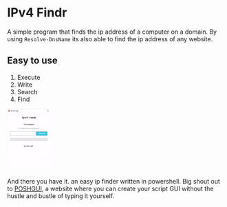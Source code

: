 # IPv4 Findr
A simple program that finds the ip address of a computer on a domain.
By using `Resolve-DnsName` its also able to find the ip address of any website.

## Easy to use
1. Execute
2. Write
3. Search
4. Find

 <img src="images/IPv4Findr.gif" alt="IPv4 gif example" style="width:100px;">

And there you have it. an easy ip finder written in powershell.
Big shout out to [POSHGUI](https://poshgui.com/), a website where you can create your script GUI without the hustle and bustle of typing it yourself.
